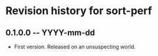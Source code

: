 # Revision history for sort-perf

## 0.1.0.0 -- YYYY-mm-dd

* First version. Released on an unsuspecting world.
